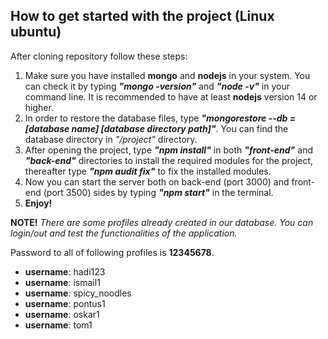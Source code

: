 ## How to get started with the project (Linux ubuntu)
After cloning repository follow these steps:

1. Make sure you have installed **mongo** and **nodejs** in your system. You can check it by typing **_"mongo -version"_** and **_"node -v"_** in your command line. It is recommended to have at least **nodejs** version 14 or higher.
1. In order to restore the database files, type **_"mongorestore --db = [database name] [database directory path]"_**. You can find the database directory in _"/project"_ directory.
1. After opening the project, type **_"npm install"_** in both **_"front-end"_** and **_"back-end"_** directories to install the required modules for the project, thereafter type **_"npm audit fix"_** to fix the installed modules. 
1. Now you can start the server both on back-end (port 3000) and front-end (port 3500) sides by typing **_"npm start"_** in the terminal.
1. **Enjoy!**

**NOTE!** _There are some profiles already created in our database. You can login/out and test the functionalities of the application._

Password to all of following profiles is **12345678**.
* **username**: hadi123            
* **username**: ismail1                  
* **username**: spicy_noodles
* **username**: pontus1
* **username**: oskar1
* **username**: tom1
